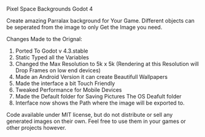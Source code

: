 Pixel Space Backgrounds Godot 4

Create amazing Parralax background for Your Game. Different objects can be seperated from the image to only Get the Image you need.

Changes Made to the Orignal:

1.  Ported To Godot v 4.3.stable
2.  Static Typed all the Variables
3.  Changed the Max Resolution to 5k x 5k (Rendering at this Resolution will Drop Frames on low end devices)
4.  Made an Android Version it can create Beautifull Wallpapers
5.  Made the interface a bit Touch Friendly
6.  Tweaked Performance for Mobile Devices
7.  Made the Default folder for Saving Pictures The OS Deafult folder
8.  Interface now shows the Path where the image will be exported to.

Code available under MIT license, but do not distribute or sell any generated images on their own. Feel free to use them in your games or other projects however.
